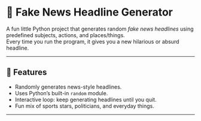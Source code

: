 # 📰 Fake News Headline Generator

A fun little Python project that generates random *fake news headlines* using predefined subjects, actions, and places/things.  
Every time you run the program, it gives you a new hilarious or absurd headline.  

---

## 🚀 Features
- Randomly generates news-style headlines.  
- Uses Python’s built-in `random` module.  
- Interactive loop: keep generating headlines until you quit.  
- Fun mix of sports stars, politicians, and everyday things.  

---
